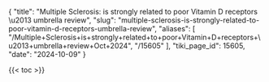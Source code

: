 {
  "title": "Multiple Sclerosis: is strongly related to poor Vitamin D receptors \u2013 umbrella review",
  "slug": "multiple-sclerosis-is-strongly-related-to-poor-vitamin-d-receptors-umbrella-review",
  "aliases": [
    "/Multiple+Sclerosis+is+strongly+related+to+poor+Vitamin+D+receptors+\u2013+umbrella+review+Oct+2024",
    "/15605"
  ],
  "tiki_page_id": 15605,
  "date": "2024-10-09"
}

{{< toc >}}
